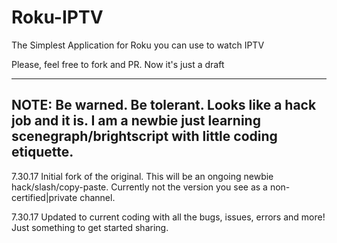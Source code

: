 # Roku-IPTV
The Simplest Application for Roku you can use to watch IPTV

Please, feel free to fork and PR. Now it's just a draft

-------------------
NOTE:  Be warned. Be tolerant. Looks like a hack job and it is. I am a newbie just learning scenegraph/brightscript with little coding etiquette. 
-------------------

7.30.17 Initial fork of the original.  This will be an ongoing newbie hack/slash/copy-paste. Currently not the version you see as a non-certified|private channel. 

7.30.17 Updated to current coding with all the bugs, issues, errors and more!  Just something to get started sharing.
